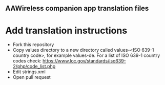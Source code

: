 ## AAWireless companion app translation files

# Add translation instructions

- Fork this repository
- Copy values directory to a new directory called values-<ISO 639-1 country code>, for example values-de. For a list of
  ISO 639-1 country codes check: https://www.loc.gov/standards/iso639-2/php/code_list.php
- Edit strings.xml
- Open pull request